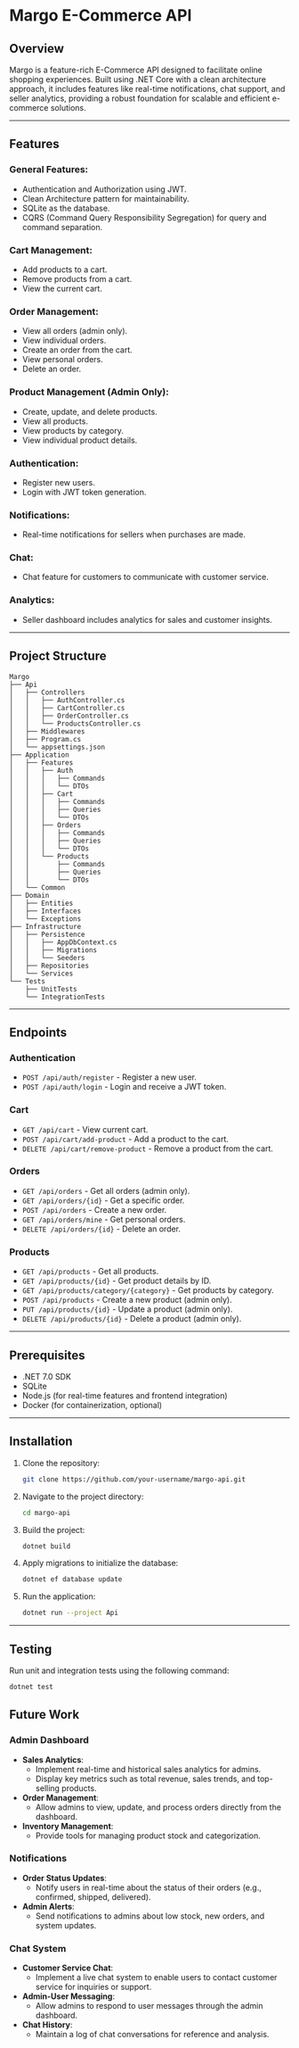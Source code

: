 # Margo E-Commerce API

## Overview

Margo is a feature-rich E-Commerce API designed to facilitate online shopping experiences. Built using .NET Core with a clean architecture approach, it includes features like real-time notifications, chat support, and seller analytics, providing a robust foundation for scalable and efficient e-commerce solutions.

---

## Features

### General Features:

- Authentication and Authorization using JWT.
- Clean Architecture pattern for maintainability.
- SQLite as the database.
- CQRS (Command Query Responsibility Segregation) for query and command separation.

### Cart Management:

- Add products to a cart.
- Remove products from a cart.
- View the current cart.

### Order Management:

- View all orders (admin only).
- View individual orders.
- Create an order from the cart.
- View personal orders.
- Delete an order.

### Product Management (Admin Only):

- Create, update, and delete products.
- View all products.
- View products by category.
- View individual product details.

### Authentication:

- Register new users.
- Login with JWT token generation.

### Notifications:

- Real-time notifications for sellers when purchases are made.

### Chat:

- Chat feature for customers to communicate with customer service.

### Analytics:

- Seller dashboard includes analytics for sales and customer insights.

---

## Project Structure

```
Margo
├── Api
│   ├── Controllers
│   │   ├── AuthController.cs
│   │   ├── CartController.cs
│   │   ├── OrderController.cs
│   │   └── ProductsController.cs
│   ├── Middlewares
│   ├── Program.cs
│   └── appsettings.json
├── Application
│   ├── Features
│   │   ├── Auth
│   │   │   ├── Commands
│   │   │   └── DTOs
│   │   ├── Cart
│   │   │   ├── Commands
│   │   │   ├── Queries
│   │   │   └── DTOs
│   │   ├── Orders
│   │   │   ├── Commands
│   │   │   ├── Queries
│   │   │   └── DTOs
│   │   └── Products
│   │       ├── Commands
│   │       ├── Queries
│   │       └── DTOs
│   └── Common
├── Domain
│   ├── Entities
│   ├── Interfaces
│   └── Exceptions
├── Infrastructure
│   ├── Persistence
│   │   ├── AppDbContext.cs
│   │   ├── Migrations
│   │   └── Seeders
│   ├── Repositories
│   └── Services
└── Tests
    ├── UnitTests
    └── IntegrationTests
```

---

## Endpoints

### Authentication

- `POST /api/auth/register` - Register a new user.
- `POST /api/auth/login` - Login and receive a JWT token.

### Cart

- `GET /api/cart` - View current cart.
- `POST /api/cart/add-product` - Add a product to the cart.
- `DELETE /api/cart/remove-product` - Remove a product from the cart.

### Orders

- `GET /api/orders` - Get all orders (admin only).
- `GET /api/orders/{id}` - Get a specific order.
- `POST /api/orders` - Create a new order.
- `GET /api/orders/mine` - Get personal orders.
- `DELETE /api/orders/{id}` - Delete an order.

### Products

- `GET /api/products` - Get all products.
- `GET /api/products/{id}` - Get product details by ID.
- `GET /api/products/category/{category}` - Get products by category.
- `POST /api/products` - Create a new product (admin only).
- `PUT /api/products/{id}` - Update a product (admin only).
- `DELETE /api/products/{id}` - Delete a product (admin only).

---

## Prerequisites

- .NET 7.0 SDK
- SQLite
- Node.js (for real-time features and frontend integration)
- Docker (for containerization, optional)

---

## Installation

1. Clone the repository:

   ```bash
   git clone https://github.com/your-username/margo-api.git
   ```

2. Navigate to the project directory:

   ```bash
   cd margo-api
   ```

3. Build the project:

   ```bash
   dotnet build
   ```

4. Apply migrations to initialize the database:

   ```bash
   dotnet ef database update
   ```

5. Run the application:
   ```bash
   dotnet run --project Api
   ```

---

## Testing

Run unit and integration tests using the following command:

```bash
dotnet test
```

## Future Work

### **Admin Dashboard**

- **Sales Analytics**:
  - Implement real-time and historical sales analytics for admins.
  - Display key metrics such as total revenue, sales trends, and top-selling products.
- **Order Management**:
  - Allow admins to view, update, and process orders directly from the dashboard.
- **Inventory Management**:
  - Provide tools for managing product stock and categorization.

### **Notifications**

- **Order Status Updates**:
  - Notify users in real-time about the status of their orders (e.g., confirmed, shipped, delivered).
- **Admin Alerts**:
  - Send notifications to admins about low stock, new orders, and system updates.

### **Chat System**

- **Customer Service Chat**:
  - Implement a live chat system to enable users to contact customer service for inquiries or support.
- **Admin-User Messaging**:
  - Allow admins to respond to user messages through the admin dashboard.
- **Chat History**:
  - Maintain a log of chat conversations for reference and analysis.
